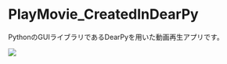 # PlayMovie_CreatedInDearPy
PythonのGUIライブラリであるDearPyを用いた動画再生アプリです。

![]([https://youtu.be/PTY1pU_Ih6o](https://www.youtube.com/watch?v=PTY1pU_Ih6o))
